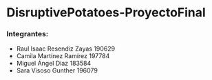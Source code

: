 # DisruptivePotatoes-ProyectoFinal

### Integrantes:
- Raul Isaac Resendiz Zayas 190629
- Camila Martínez Ramírez 197784
- Miguel Ángel Diaz 183584
- Sara Visoso Gunther 196079

